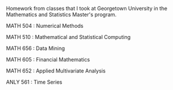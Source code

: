 Homework from classes that I took at Georgetown University in the Mathematics and Statistics Master's program.

MATH 504 : Numerical Methods

MATH 510 : Mathematical and Statistical Computing

MATH 656 : Data Mining

MATH 605 : Financial Mathematics

MATH 652 : Applied Multivariate Analysis

ANLY 561 : Time Series
